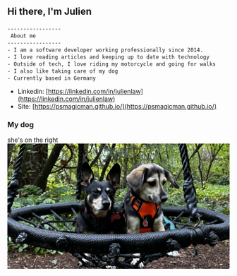 ## Hi there, I'm Julien 

```
-----------------
 About me
-----------------
- I am a software developer working professionally since 2014.
- I love reading articles and keeping up to date with technology
- Outside of tech, I love riding my motorcycle and going for walks
- I also like taking care of my dog
- Currently based in Germany
```
- Linkedin: [https://linkedin.com/in/julienlaw](https://linkedin.com/in/julienlaw)
- Site: [https://psmagicman.github.io/](https://psmagicman.github.io/)
### My dog
she's on the right
![my dog](/IMG_7574.jpg "my dog")
